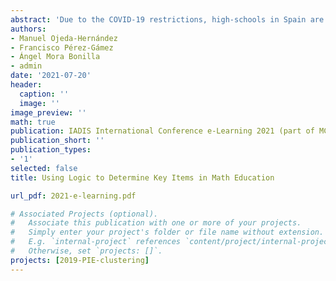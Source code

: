 ```yaml
---
abstract: 'Due to the COVID-19 restrictions, high-schools in Spain are having both online and in-class lectures.  As a result, the students can use not only the information provided by the teachers in class, but they can also use several other methods such as videos and online examples that allow the students to have materials from different places. In this paper, we analyse the Mathematics results of the first two terms in a secondary school from Andalusia. This analysis can help find the central units of the subject found, that is, giving enough background knowledge to keep up with the module.  When these are found, the teachers can improve the learning and the results in the following years.'
authors:
- Manuel Ojeda-Hernández 
- Francisco Pérez-Gámez 
- Ángel Mora Bonilla 
- admin 
date: '2021-07-20'
header:
  caption: ''
  image: ''
image_preview: ''
math: true
publication: IADIS International Conference e-Learning 2021 (part of MCCSIS 2021)
publication_short: ''
publication_types:
- '1'
selected: false
title: Using Logic to Determine Key Items in Math Education

url_pdf: 2021-e-learning.pdf

# Associated Projects (optional).
#   Associate this publication with one or more of your projects.
#   Simply enter your project's folder or file name without extension.
#   E.g. `internal-project` references `content/project/internal-project/index.md`.
#   Otherwise, set `projects: []`.
projects: [2019-PIE-clustering]
---
```


